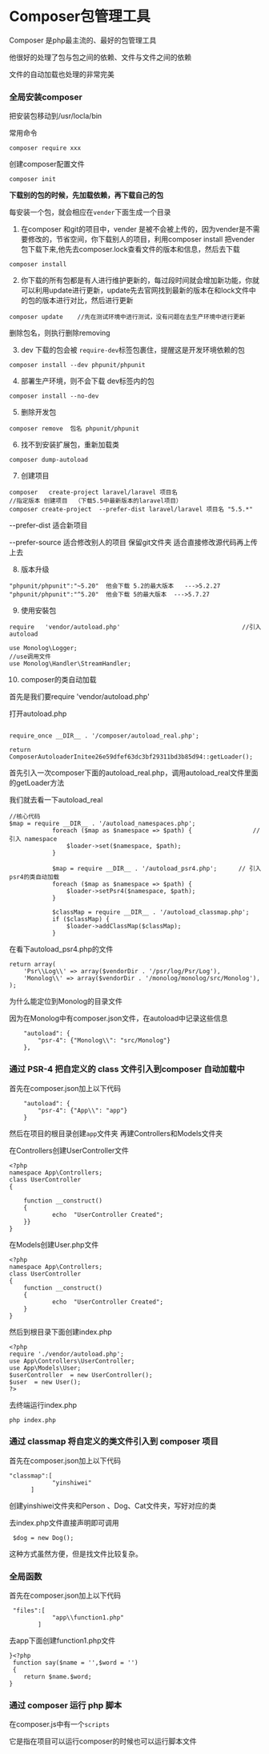 # Composer包管理工具

Composer 是php最主流的、最好的包管理工具

他很好的处理了包与包之间的依赖、文件与文件之间的依赖

文件的自动加载也处理的非常完美

### 全局安装composer

把安装包移动到/usr/locla/bin

常用命令

```
composer require xxx
```

创建composer配置文件

```
composer init 
```

**下载别的包的时候，先加载依赖，再下载自己的包**

每安装一个包，就会相应在`vender`下面生成一个目录

1. 在composer 和git的项目中，vender 是被不会被上传的，因为vender是不需要修改的，节省空间，你下载别人的项目，利用composer install  把vender包下载下来,他先去composer.lock查看文件的版本和信息，然后去下载

```
composer install
```

2. 你下载的所有包都是有人进行维护更新的，每过段时间就会增加新功能，你就可以利用update进行更新，update先去官网找到最新的版本在和lock文件中的包的版本进行对比，然后进行更新

```
composer update    //先在测试环境中进行测试，没有问题在去生产环境中进行更新
```

删除包名，则执行删除removing

3. dev 下载的包会被 `require-dev`标签包裹住，提醒这是开发环境依赖的包

```
composer install --dev phpunit/phpunit
```

4. 部署生产环境，则不会下载 dev标签内的包

```
composer install --no-dev 
```

5. 删除开发包

```
composer remove  包名 phpunit/phpunit
```

6. 找不到安装扩展包，重新加载类

```
composer dump-autoload
```

7. 创建项目

```
composer   create-project laravel/laravel 项目名
//指定版本 创建项目  （下载5.5中最新版本的laravel项目）
composer create-project  --prefer-dist laravel/laravel 项目名 "5.5.*"  
```

  --prefer-dist  适合新项目

  --prefer-source 适合修改别人的项目 保留git文件夹 适合直接修改源代码再上传上去

8. 版本升级

```
"phpunit/phpunit":"~5.20"  他会下载 5.2的最大版本   --->5.2.27
"phpunit/phpunit":"^5.20"  他会下载 5的最大版本  --->5.7.27
```

9. 使用安裝包

```
require   'vendor/autoload.php'  								 //引入autoload

use Monolog\Logger; 													 //use调用文件
use Monolog\Handler\StreamHandler;
```

10. composer的类自动加载

首先是我们要require 'vendor/autoload.php'

打开autoload.php

```

require_once __DIR__ . '/composer/autoload_real.php';    

return ComposerAutoloaderInitee26e59dfef63dc3bf29311bd3b85d94::getLoader();
```

首先引入一次composer下面的autoload_real.php，调用autoload_real文件里面的getLoader方法

我们就去看一下autoload_real

```
//核心代码 
$map = require __DIR__ . '/autoload_namespaces.php';
            foreach ($map as $namespace => $path) {					// 引入 namespace
                $loader->set($namespace, $path);
            }

            $map = require __DIR__ . '/autoload_psr4.php';		// 引入 psr4的类自动加载
            foreach ($map as $namespace => $path) {
                $loader->setPsr4($namespace, $path);
            }

            $classMap = require __DIR__ . '/autoload_classmap.php';
            if ($classMap) {
                $loader->addClassMap($classMap);
            }
```

在看下autoload_psr4.php的文件

```
return array(
    'Psr\\Log\\' => array($vendorDir . '/psr/log/Psr/Log'),
    'Monolog\\' => array($vendorDir . '/monolog/monolog/src/Monolog'),
);
```

为什么能定位到Monolog的目录文件

因为在Monolog中有composer.json文件，在autoload中记录这些信息

```
    "autoload": {
        "psr-4": {"Monolog\\": "src/Monolog"}
    },
```



### 通过 PSR-4 把自定义的 class 文件引入到composer 自动加载中

首先在composer.json加上以下代码

```
    "autoload": {
        "psr-4": {"App\\": "app"}
    }
```

然后在项目的根目录创建`app`文件夹 再建Controllers和Models文件夹

在Controllers创建UserController文件

```
<?php 
namespace App\Controllers;
class UserController
{	

	function __construct()
	{
			echo  "UserController Created";
	}}
}
```

在Models创建User.php文件

```
<?php 
namespace App\Controllers;
class UserController
{	
	function __construct()
	{
			echo  "UserController Created";
	}
}
```

然后到根目录下面创建index.php

```
<?php
require './vendor/autoload.php';
use App\Controllers\UserController;
use App\Models\User;
$userController  = new UserController();
$user  = new User();
?>
```

去终端运行index.php

```
php index.php
```



###  通过 classmap 将自定义的类文件引入到 composer 项目

首先在composer.json加上以下代码

```
"classmap":[
            "yinshiwei"
      ]
```

创建yinshiwei文件夹和Person 、Dog、Cat文件夹，写好对应的类

去index.php文件直接声明即可调用

```
 $dog = new Dog();
```

这种方式虽然方便，但是找文件比较复杂。



### 全局函数

首先在composer.json加上以下代码

```
 "files":[
            "app\\function1.php"
        ]
```

去app下面创建function1.php文件

```
}<?php 
 function say($name = '',$word = '')
 {
	return $name.$word;
}

```



### 通过 composer 运行 php 脚本

在composer.js中有一个`scripts`

它是指在项目可以运行composer的时候也可以运行脚本文件